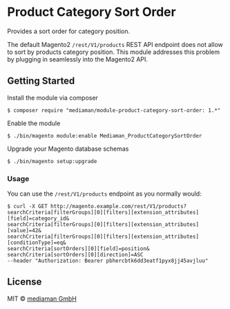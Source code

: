 # Product Category Sort Order

Provides a sort order for category position.

The default Magento2 `/rest/V1/products` REST API endpoint does not allow to sort by products category position.
This module addresses this problem by plugging in seamlessly into the Magento2 API.

## Getting Started

Install the module via composer

```
$ composer require "mediaman/module-product-category-sort-order: 1.*"
```

Enable the module

```
$ ./bin/magento module:enable Mediaman_ProductCategorySortOrder
```

Upgrade your Magento database schemas

```
$ ./bin/magento setup:upgrade
```

### Usage

You can use the `/rest/V1/products` endpoint as you normally would:
 
```
$ curl -X GET http://magento.example.com/rest/V1/products?
searchCriteria[filterGroups][0][filters][extension_attributes][field]=category_id&
searchCriteria[filterGroups][0][filters][extension_attributes][value]=42&
searchCriteria[filterGroups][0][filters][extension_attributes][conditionType]=eq&
searchCriteria[sortOrders][0][field]=position&
searchCriteria[sortOrders][0][direction]=ASC 
--header "Authorization: Bearer pbhercbtk6dd3eatf1pyx8jj45avjluu"
```

## License

MIT © [mediaman GmbH](mailto:hallo@mediaman.de)
